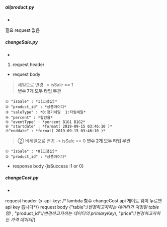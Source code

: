 ##### allproduct.py  
- 
  
  필요 request 없음  
  
  
  
  
##### changeSale.py
-  
  
1. request header    
  
  + request body   
  > 세일으로 변경  -> isSale == 1  
    **변수 7개 모두 타입 무관**  
      
    ① "isSale" : *1(고정값)*   
    ② "product_id" : *상품아이디*   
    ③ "saleType" : *0:정기세일  1:타임세일*
    ④ "percent" : *할인율*
    ⑤ "eventType" : *percent B1G1 B1G2*
    ⑥ "startdate" : *format( 2019-09-15 03:46:10 )*
    ⑦"enddate" : *format( 2019-09-15 03:46:10 )*
  
  > ② 비세일으로 변경 -> isSale == 0
    **변수 2개 모두 타입 무관**  
      
    ① "isSale" : *0(고정값)*   
    ② "product_id" : *상품아이디*   

  + response body
    {isSuccess :1 or 0}




##### changeCost.py
-
request header 
  {x-api-key: /* lambda 함수 changeCost api 게이트 웨이 누르면 api key 뜹니다*/}
request body 
  {"table":/*변경하고자하는 데이터가 저장된 table 명*/ ,
  "product_id":/*변경하고자하는 데이터의 primaryKey*/,
  "price":/*변경하고자하는 가격 데이터*/}